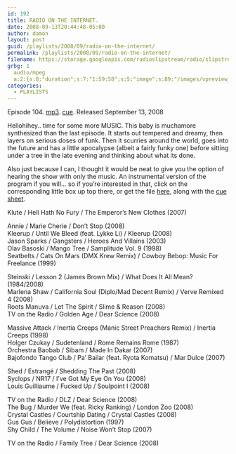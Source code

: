 ```yaml
---
id: 192
title: RADIO ON THE INTERNET.
date: 2008-09-13T20:44:48-05:00
author: damon
layout: post
guid: /playlists/2008/09/radio-on-the-internet/
permalink: /playlists/2008/09/radio-on-the-internet/
filename: https://storage.googleapis.com/radioslipstream/radio/slipstream-104.mp3
grbg: 1
  audio/mpeg
  a:2:{s:8:"duration";s:7:"1:59:58";s:5:"image";s:89:"/images/vpreview_center.png";}
categories:
  - PLAYLISTS
---
```


Episode 104. [mp3](https://storage.googleapis.com/radioslipstream/radio/slipstream-104.mp3). [cue](https://storage.googleapis.com/radioslipstream/radio/slipstream-104.cue). Released September 13, 2008

Hellohihey.. time for some more MUSIC. This baby is muchamore synthesized than the last episode. It starts out tempered and dreamy, then layers on serious doses of funk. Then it scurries around the world, goes into the future and has a little apocalypse (albeit a fairly funky one) before sitting under a tree in the late evening and thinking about what its done.</p>

Also just because I can, I thought it would be neat to give you the option of hearing the show with only the music. An instrumental version of the program if you will… so if you’re interested in that, click on the corresponding little box up top there, or get the file [here](https://storage.googleapis.com/radioslipstream/radio/slipstream-104-inst.mp3), along with the [cue sheet](https://storage.googleapis.com/radioslipstream/radio/slipstream-104-inst.cue).</em>

Klute / Hell Hath No Fury / The Emperor’s New Clothes (2007)

Annie / Marie Cherie / Don’t Stop (2008)  
Kleerup / Until We Bleed (feat. Lykke Li) / Kleerup (2008)  
Jason Sparks / Gangsters / Heroes And Villains (2003)  
Olav Basoski / Mango Tree / Samplitude Vol. 9 (1998)  
Seatbelts / Cats On Mars (DMX Krew Remix) / Cowboy Bebop: Music For Freelance (1999)

Steinski / Lesson 2 (James Brown Mix) / What Does It All Mean? (1984/2008)  
Marlena Shaw / California Soul (Diplo/Mad Decent Remix) / Verve Remixed 4 (2008)  
Roots Manuva / Let The Spirit / Slime & Reason (2008)  
TV on the Radio / Golden Age / Dear Science (2008)

Massive Attack / Inertia Creeps (Manic Street Preachers Remix) / Inertia Creeps (1998)  
Holger Czukay / Sudetenland / Rome Remains Rome (1987)  
Orchestra Baobab / Sibam / Made In Dakar (2007)  
Bajofondo Tango Club / Pa’ Bailar (feat. Ryota Komatsu) / Mar Dulce (2007)

Shed / Estrangé / Shedding The Past (2008)  
Syclops / NR17 / I’ve Got My Eye On You (2008)  
Louis Guilliaume / Fucked Up / Soulpoint I (2008)

TV on the Radio / DLZ / Dear Science (2008)  
The Bug / Murder We (feat. Ricky Ranking) / London Zoo (2008)  
Crystal Castles / Courtship Dating / Crystal Castles (2008)  
Gus Gus / Believe / Polydistortion (1997)  
Shy Child / The Volume / Noise Won’t Stop (2007)

TV on the Radio / Family Tree / Dear Science (2008)

